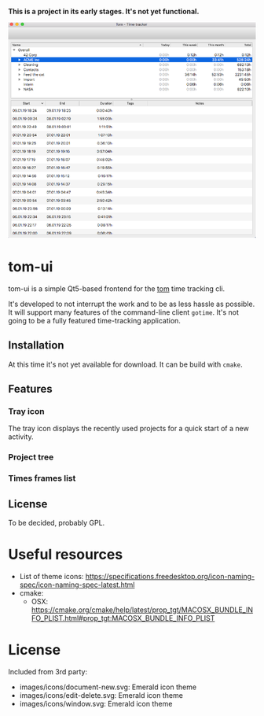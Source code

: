 **This is a project in its early stages. It's not yet functional.**

![](docs/screenshot%20mac.png)

# tom-ui
tom-ui is a simple Qt5-based frontend for the [tom](https://github.com/jansorg/tom) time tracking cli.

It's developed to not interrupt the work and to be as less hassle as possible. It will support many features of the 
command-line client `gotime`.
It's not going to be a fully featured time-tracking application.

## Installation
At this time it's not yet available for download. It can be build with `cmake`.

## Features
### Tray icon
The tray icon displays the recently used projects for a quick start of a new activity.

### Project tree

### Times frames list

## License
To be decided, probably GPL.

# Useful resources
- List of theme icons: https://specifications.freedesktop.org/icon-naming-spec/icon-naming-spec-latest.html
- cmake:
    - OSX: https://cmake.org/cmake/help/latest/prop_tgt/MACOSX_BUNDLE_INFO_PLIST.html#prop_tgt:MACOSX_BUNDLE_INFO_PLIST

# License

Included from 3rd party:
- images/icons/document-new.svg: Emerald icon theme
- images/icons/edit-delete.svg: Emerald icon theme
- images/icons/window.svg: Emerald icon theme